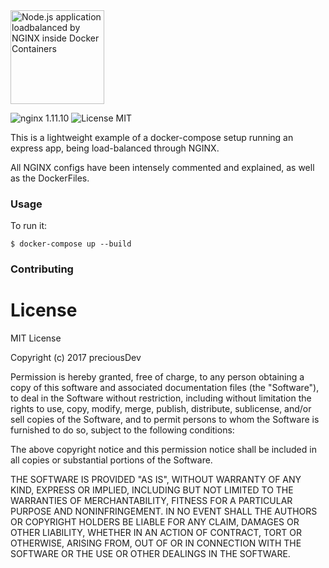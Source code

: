 <img src="https://raw.githubusercontent.com/preciousDev/dockerCompose-loadBalanced-NodeJS/master/preview.jpg" alt="Node.js application loadbalanced by NGINX inside Docker Containers" height="150">

![nginx 1.11.10](https://img.shields.io/badge/nginx-1.11.10-brightgreen.svg) ![License MIT](https://img.shields.io/badge/license-MIT-blue.svg)

This is a lightweight example of a docker-compose setup running an express app, being load-balanced through NGINX.

All NGINX configs have been intensely commented and explained, as well as the DockerFiles.

### Usage
To run it:

    $ docker-compose up --build

### Contributing

# License
MIT License

Copyright (c) 2017 preciousDev

Permission is hereby granted, free of charge, to any person obtaining a copy
of this software and associated documentation files (the "Software"), to deal
in the Software without restriction, including without limitation the rights
to use, copy, modify, merge, publish, distribute, sublicense, and/or sell
copies of the Software, and to permit persons to whom the Software is
furnished to do so, subject to the following conditions:

The above copyright notice and this permission notice shall be included in all
copies or substantial portions of the Software.

THE SOFTWARE IS PROVIDED "AS IS", WITHOUT WARRANTY OF ANY KIND, EXPRESS OR
IMPLIED, INCLUDING BUT NOT LIMITED TO THE WARRANTIES OF MERCHANTABILITY,
FITNESS FOR A PARTICULAR PURPOSE AND NONINFRINGEMENT. IN NO EVENT SHALL THE
AUTHORS OR COPYRIGHT HOLDERS BE LIABLE FOR ANY CLAIM, DAMAGES OR OTHER
LIABILITY, WHETHER IN AN ACTION OF CONTRACT, TORT OR OTHERWISE, ARISING FROM,
OUT OF OR IN CONNECTION WITH THE SOFTWARE OR THE USE OR OTHER DEALINGS IN THE
SOFTWARE.
